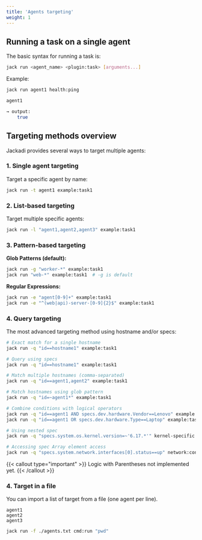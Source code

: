 ```yaml
---
title: 'Agents targeting'
weight: 1
---
```


## Running a task on a single agent

The basic syntax for running a task is:

```sh
jack run <agent_name> <plugin:task> [arguments...]
```

Example:
```sh
jack run agent1 health:ping

agent1

→ output:
    true
```

## Targeting methods overview

Jackadi provides several ways to target multiple agents:

### 1. Single agent targeting

Target a specific agent by name:
```sh
jack run -t agent1 example:task1
```

### 2. List-based targeting

Target multiple specific agents:
```sh
jack run -l "agent1,agent2,agent3" example:task1
```

### 3. Pattern-based targeting

**Glob Patterns (default):**
```sh
jack run -g "worker-*" example:task1
jack run "web-*" example:task1  # -g is default
```

**Regular Expressions:**
```sh
jack run -e "agent[0-9]+" example:task1
jack run -e "^(web|api)-server-[0-9]{2}$" example:task1
```

### 4. Query targeting

The most advanced targeting method using hostname and/or specs:

```sh
# Exact match for a single hostname
jack run -q "id==hostname1" example:task1
```

```sh
# Query using specs
jack run -q "id==hostname1" example:task1
```


```sh
# Match multiple hostnames (comma-separated)
jack run -q "id==agent1,agent2" example:task1
```

```sh
# Match hostnames using glob pattern
jack run -q "id=~agent1*" example:task1
```

```sh
# Combine conditions with logical operators
jack run -q "id==agent1 AND specs.dev.hardware.Vendor==Lenovo" example:task1
jack run -q "id==agent1 OR specs.dev.hardware.Type==Laptop" example:task1
```

```sh
# Using nested spec
jack run -q "specs.system.os.kernel.version=~'6.17.*'" kernel-specific:task
```

```sh
# Accessing spec Array element access
jack run -q "specs.system.network.interfaces[0].status==up" network:configure
```

{{< callout type="important" >}}
Logic with Parentheses not implemented yet.
{{< /callout >}}

### 4. Target in a file

You can import a list of target from a file (one agent per line).

``` {filename="agent.txt"}
agent1
agent2
agent3
```

```sh
jack run -f ./agents.txt cmd:run "pwd"
```
